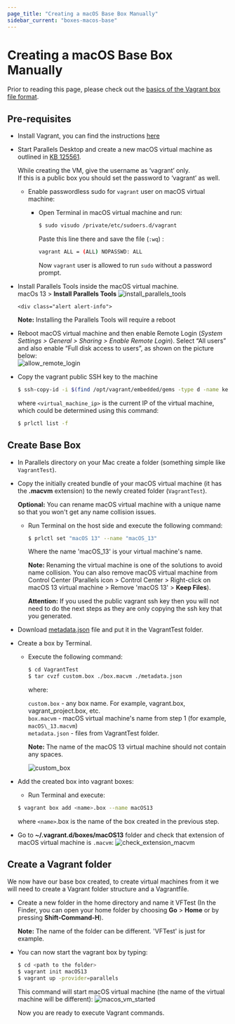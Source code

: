 ```yaml
---
page_title: "Creating a macOS Base Box Manually"
sidebar_current: "boxes-macos-base"
---
```


# Creating a macOS Base Box Manually

Prior to reading this page, please check out the [basics of the Vagrant
box file format](https://www.vagrantup.com/docs/boxes/format.html).

## Pre-requisites

* Install Vagrant, you can find the instructions [here](/vagrant-parallels/docs/installation)

* Start Parallels Desktop and create a new macOS virtual machine as outlined  in [KB 125561](http://kb.parallels.com/125561/).
    <div class="alert alert-info">
    <p>
        While creating the VM, give the username as ‘vagrant’ only.<br />
        If this is a public box you should set the password to ‘vagrant’ as well.
    </p>
    </div>

  * Enable passwordless sudo for `vagrant` user on macOS virtual machine:
    * Open Terminal in macOS virtual machine and run:

       ```bash
       $ sudo visudo /private/etc/sudoers.d/vagrant
       ```

      Paste this line there and save the file (`:wq`) :

      ```bash
      vagrant ALL = (ALL) NOPASSWD: ALL
      ```

      Now `vagrant` user is allowed to run `sudo` without a password prompt.

* Install Parallels Tools inside the macOS virtual machine.  
    macOs 13 > **Install Parallels Tools**
  ![install_parallels_tools](/images/install_parallels_tools.gif)

      <div class="alert alert-info">
    <p>
        <strong>Note:</strong> Installing the Parallels Tools will require a reboot
    </p>
    </div>

* Reboot macOS virtual machine and then enable Remote Login (_System Settings > General > Sharing > Enable Remote Login_). Select “All users” and also enable “Full disk access to users”, as shown on the picture below:  
![allow_remote_login](/images/allow_remote_login.gif)
* Copy the vagrant public SSH key to the machine
  
    ```bash
    $ ssh-copy-id -i $(find /opt/vagrant/embedded/gems -type d -name keys)/vagrant vagrant@<virtual_machine_ip>
    ```

    where `<virtual_machine_ip>` is the current IP of the virtual machine, which could be determined using this command:

    ```bash
    $ prlctl list -f 
    ``` 

## Create Base Box

* In Parallels directory on your Mac create a folder (something simple like ```VagrantTest```).
* Copy the initially created bundle of your macOS virtual machine (it has the **.macvm** extension) to the newly created folder (```VagrantTest```).
    
    <div class="alert alert-info">
    <p>
        <strong>Optional:</strong> You can rename macOS virtual machine with a unique name so that you won't get any name collision issues.
    </p>
    </div>

  * Run Terminal on the host side and execute the following command:
  
    ```bash
    $ prlctl set "macOS 13" --name "macOS_13"
    ```

    Where the name 'macOS_13' is your virtual machine's name.

    <div class="alert alert-info">
    <p>
        <strong>Note:</strong> Renaming the virtual machine is one of the solutions to avoid name collision. You can also remove macOS virtual machine from Control Center (Parallels icon > Control Center > Right-click on macOS 13 virtual machine > Remove 'macOS 13' > <strong>Keep Files</strong>).
    </p>
    </div>

    <div class="alert alert-warn">
    <p>
        <strong>Attention:</strong> If you used the public vagrant ssh key then you will not need to do the next steps as they are only copying the ssh key that you generated.
    </p>
    </div>
* Download [metadata.json](https://kb.parallels.com/Attachments/kcs-191881/metadata.json) file and put it in the VagrantTest folder.
* Create a box by Terminal.
  * Execute the following command:

    ```bash
    $ cd VagrantTest
    $ tar cvzf custom.box ./box.macvm ./metadata.json
    ```

    where:  

    ```custom.box``` \- any box name. For example, vagrant.box, vagrant\_project.box, etc.  
    ```box.macvm``` \- macOS virtual machine's name from step 1 (for example, ```macOS\_13.macvm```)  
    ```metadata.json``` - files from VagrantTest folder.  

    <div class="alert alert-info">
    <p>
        <strong>Note:</strong> The name of the macOS 13 virtual machine should not contain any spaces.
    </p>
    </div>

    ![custom_box](/images/custom_box.png)
* Add the created box into vagrant boxes:

    * Run Terminal and execute:

    ```bash
    $ vagrant box add <name>.box --name macOS13
    ```

    where ```<name>```.box is the name of the box created in the previous step.

* Go to **~/.vagrant.d/boxes/macOS13** folder and check that extension of macOS virtual machine is ```.macvm```:
  ![check_extension_macvm](/images/check_extension_macvm.png)

## Create a Vagrant folder

We now have our base box created, to create virtual machines from it we will need to create a Vagrant folder structure and a Vagrantfile.

* Create a new folder in the home directory and name it VFTest (In the Finder, you can open your home folder by choosing **Go** > **Home** or by pressing **Shift-Command-H**).

    <div class="alert alert-info">
    <p>
        <strong>Note:</strong> The name of the folder can be different. 'VFTest' is just for example.
    </p>
    </div>
* You can now start the vagrant box by typing:

    ```bash
    $ cd <path to the folder>
    $ vagrant init macOS13
    $ vagrant up -provider=parallels
    ```

    This command will start macOS virtual machine (the name of the virtual machine will be different):
    ![macos_vm_started](/images/macos_vm_started.png)

    Now you are ready to execute Vagrant commands.